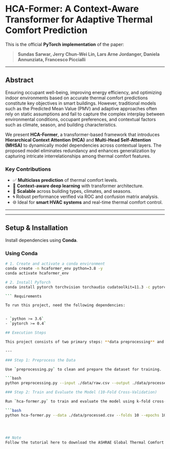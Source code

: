 # HCA-Former: A Context-Aware Transformer for Adaptive Thermal Comfort Prediction

This is the official **PyTorch implementation** of the paper:

> **Sundas Sarwar, Jerry Chun-Wei Lin, Lars Arne Jordanger, Daniela Annunziata, Francesco Piccialli**  

---

## Abstract

Ensuring occupant well-being, improving energy efficiency, and optimizing indoor environments based on accurate thermal comfort predictions constitute key objectives in smart buildings. However, traditional models such as the Predicted Mean Value (PMV) and adaptive approaches often rely on static assumptions and fail to capture the complex interplay between environmental conditions, occupant preferences, and contextual factors such as climate, season, and building characteristics.

We present **HCA-Former**, a transformer-based framework that introduces **Hierarchical Context Attention (HCA)** and **Multi-Head Self-Attention (MHSA)** to dynamically model dependencies across contextual layers. The proposed model eliminates redundancy and enhances generalization by capturing intricate interrelationships among thermal comfort features.

###  Key Contributions

- ✅ **Multiclass prediction** of thermal comfort levels.
- 🧠 **Context-aware deep learning** with transformer architecture.
- 🏢 **Scalable** across building types, climates, and seasons.
- 🌀 Robust performance verified via ROC and confusion matrix analysis.
- 🌐 Ideal for **smart HVAC systems** and real-time thermal comfort control.

---

---

## Setup & Installation

Install dependencies using **Conda**.

### Using Conda

```bash
# 1. Create and activate a conda environment
conda create -n hcaformer_env python=3.8 -y
conda activate hcaformer_env

# 2. Install PyTorch
conda install pytorch torchvision torchaudio cudatoolkit=11.3 -c pytorch

``` Requirements

To run this project, need the following dependencies:


- `python >= 3.6`
- `pytorch >= 0.4`

## Execution Steps

This project consists of two primary steps: **data preprocessing** and **model training with cross-validation**.

---

### Step 1: Preprocess the Data

Use `preprocessing.py` to clean and prepare the dataset for training.

```bash
python preprocessing.py --input ./data/raw.csv --output ./data/processed.csv

### Step 2: Train and Evaluate the Model (10-Fold Cross-Validation)

Run `hca-former.py` to train and evaluate the model using k-fold cross-validation.

```bash
python hca-former.py --data ./data/processed.csv --folds 10 --epochs 100




## Note
Follow the tutorial here to download the ASHRAE Global Thermal Comfort Database II and Scales Project, place the files into the "dataset" zip folder.





